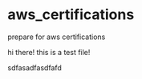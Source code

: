# aws_certifications
prepare for aws certifications

hi there! this is a test file!

sdfasadfasdfafd